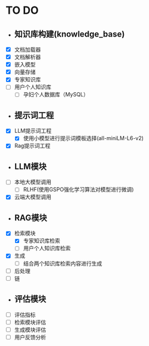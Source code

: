 # TO DO

- ## 知识库构建(knowledge_base)

- [X] 文档加载器
- [X] 文档解析器
- [X] 嵌入模型
- [X] 向量存储
- [X] 专家知识库
- [ ] 用户个人知识库
  - [ ] 孕妇个人数据库（MySQL）

- ## 提示词工程

- [X] LLM提示词工程
  - [X] 使用小模型进行提示词模板选择(all-miniLM-L6-v2)
- [X] Rag提示词工程

- ## LLM模块

- [ ] 本地大模型调用
  - [ ] RLHF(使用GSPO强化学习算法对模型进行微调)
- [X] 云端大模型调用

- ## RAG模块

- [X] 检索模块
  - [X] 专家知识库检索
  - [ ] 用户个人知识库检索
- [X] 生成
  - [ ] 结合两个知识库检索内容进行生成
- [ ] 后处理
- [ ] 链

- ## 评估模块

- [ ] 评估指标
- [ ] 检索模块评估
- [ ] 生成模块评估
- [ ] 用户反馈分析
